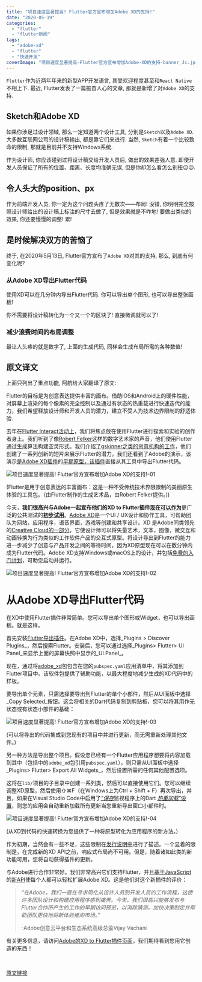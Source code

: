 ```yaml
---
title: "项目速度显著提高! Flutter官方宣布增加Adobe XD的支持!"
date: "2020-05-19"
categories: 
  - "flutter"
  - "flutter新闻"
tags: 
  - "adobe-xd"
  - "flutter"
  - "快速开发"
coverImage: "项目速度显著提高-Flutter官方宣布增加Adobe-XD的支持-banner_Jc.jpg"
---
```


`Flutter`作为近两年年来的新型APP开发语言, 其受欢迎程度甚至和`React Native`不相上下. 最近, Flutter发表了一篇振奋人心的文章, 那就是新增了对`Adobe XD`的支持.

## Sketch和Adobe XD

如果你涉足过设计领域, 那么一定知道两个设计工具, 分别是`Sketch`以及`Adobe XD`. 大多数互联网公司的设计稿输出, 都是靠它们来进行. 当然, `Sketch`有着一个比较致命的限制, 那就是目前并不支持Windows系统.

作为设计师, 你应该碰到过将设计稿交给开发人员后, 做出的效果差强人意. 即使开发人员保证了所有的位置、距离、长度均准确无误, 但是你却怎么看怎么别扭😥😥.

## 令人头大的position、px

作为前端开发人员, 你一定为这个问题头疼了无数次——布局! 没错, 你明明完全按照设计师给出的设计稿上标注的尺寸去做了, 但是效果就是不咋地! 要做出类似的效果, 你还要慢慢的调整! 累!

## 是时候解决双方的苦恼了

终于, 在2020年5月13日, Flutter官方宣布了`Adobe XD`对其的支持, 那么, 到底有何变化呢?

### 从Adobe XD导出Flutter代码

使用XD可以在几分钟内导出Flutter代码. 你可以导出单个图形, 也可以导出整张画板!

你不需要将设计稿转化为一个又一个的区块了! 直接微调就可以了!

### 减少浪费时间的布局调整

最让人头疼的就是数字了, 上面的生成代码, 同样会生成布局所需的各种数值!

## 原文译文

上面只列出了重点功能, 阿航给大家翻译了原文:

Flutter的目标是为创意表达提供丰富的画布。借助iOS和Android上的硬件性能，对屏幕上渲染的每个像素的完全控制以及通过有状态的热重载进行快速迭代的能力，我们希望释放设计师和开发人员的潜力，建立不受人为技术边界限制的舒适体验.

去年在[Flutter Interact活动上](https://www.youtube.com/watch?v=HjZxyTJzvYg&feature=emb_logo)，我们将焦点放在使用Flutter进行探索和实验的创作者身上。我们听到了像[Robert Felker](https://www.youtube.com/watch?v=DEppSs_ko48)这样的数字艺术家的声音，他们使用Flutter通过生成算法构建空灵形式。我们介绍[了gskinner之类的创意机构的工作](https://flutter.gskinner.com/)，他们创建了一系列创新的短片来展示Flutter的潜力。我们还看到了Adobe的演示，该演示[是Adobe XD插件](https://www.youtube.com/watch?v=ukLBCRBlIkk&feature=youtu.be&t=3652)的[早期原型，该插件](https://www.youtube.com/watch?v=ukLBCRBlIkk&feature=youtu.be&t=3652)直接从其工具中导出Flutter代码。

![项目速度显著提高! Flutter官方宣布增加Adobe XD的支持!-01](images/项目速度显著提高-Flutter官方宣布增加Adobe-XD的支持-01.png)

(Flutter是用于创意表达的丰富画布：这是一种不受传统技术界限限制的美丽原生体验的工具包。（由Flutter制作的生成艺术品，由Robert Felker提供。))

今天，**我们很高兴与Adobe一起宣布他们的XD to Flutter插件**[**现在可以作为**](https://adobe.com/go/xd_plugins_discover_plugin?pluginId=6eaf77ea)更广泛的公共测试的[**初步试用**](https://adobe.com/go/xd_plugins_discover_plugin?pluginId=6eaf77ea)。[Adobe XD](https://www.adobe.com/products/xd.html)是一个UI / UX设计和协作工具，可帮助团队为网站，应用程序，语音界面，游戏等创建和共享设计。XD 是Adobe同类领先的[Creative Cloud的一部分](https://www.adobe.com/creativecloud.html)，它使设计师可以将矢量艺术，文本，图像，微交互和动画转换为行为类似的工作软件产品的交互式原型。将设计导出到Flutter的能力进一步减少了创意与产品开发之间的等待时间，因为XD原型现在可以在数分钟内成为Flutter代码。Adobe XD支持Windows或macOS上的设计，并包括[免费的入门计划](https://www.adobe.com/products/xd/compare-plans.html)，可助您启动并运行。

![项目速度显著提高! Flutter官方宣布增加Adobe XD的支持!-02](images/项目速度显著提高-Flutter官方宣布增加Adobe-XD的支持-02.png)

# 从Adobe XD导出Flutter代码

在XD中使用Flutter插件非常简单。您可以导出单个图形或Widget，也可以导出画板。就是这样。

首先安装[Flutter导出插件](https://adobe.com/go/xd_plugins_discover_plugin?pluginId=6eaf77ea)。在Adobe XD中，选择_Plugins > Discover Plugins_，然后搜索Flutter。安装后，您可以通过选择_Plugins> Flutter> UI Panel_来显示上面的屏幕快照中显示的_UI Panel_。

现在，通过将[adobe\_xd](https://pub.dev/packages/adobe_xd)包包含在您的`pubspec.yaml`应用清单中，将其添加到Flutter项目中。该软件包提供了辅助功能，以最大程度地减少生成的XD代码中的样板。

要导出单个元素，只需选择要导出到Flutter的单个小部件，然后从UI面板中选择 _Copy Selected_按钮。这会将相关的Dart代码复制到剪贴板，您可以将其用作无状态或有状态小部件的基础：

![项目速度显著提高! Flutter官方宣布增加Adobe XD的支持!-03](images/项目速度显著提高-Flutter官方宣布增加Adobe-XD的支持-03.png)

(可以将导出的代码集成到您现有的项目中并进行更新，而无需重新处理其他文件。)

另一种方法是导出整个项目。假设您已经有一个Flutter应用程序想要将内容加载到其中（包括中的`adobe_xd`包引用`pubspec.yaml`），则只需从UI面板中选择_Plugins> Flutter> Export All Widgets_，然后设置所需的任何其他配置选项。

这将在`lib/`项目的子目录中创建一系列类，然后可以直接使用它们。您可以继续调整XD原型，然后使用⇧⌘F（在Windows上为Ctrl + Shift + F）再次导出，并且，如果在Visual Studio Code中启用了[_“保存_](https://dartcode.org/docs/settings/#dartpreviewhotreloadonsavewatcher)监视程序上的Dart [_热重加载”_](https://dartcode.org/docs/settings/#dartpreviewhotreloadonsavewatcher)[设置](https://dartcode.org/docs/settings/#dartpreviewhotreloadonsavewatcher)，则您的应用会自动重新加载所有更新当您重新导出窗口小部件时。

![项目速度显著提高! Flutter官方宣布增加Adobe XD的支持!-04](images/项目速度显著提高-Flutter官方宣布增加Adobe-XD的支持-04-767x1500.png)

(从XD到代码的快速转换为您提供了一种将原型转化为应用程序的新方法。)

作为初期，当然会有一些不足，这些限制在[发行说明中](https://github.com/AdobeXD/xd-to-flutter-plugin/blob/master/README.md)进行了描述。一个显着的限制是，在完成新的XD API之前，响应式布局尚不可用。但是，随着诸如此类的新功能可用，您将自动获得插件的更新。

与Adobe进行合作非常好。我们非常高兴它们支持Flutter，并且[基于JavaScript](https://adobexdplatform.com/plugin-docs/)的[新API](https://adobexdplatform.com/plugin-docs/)使每个人都可以轻松扩展Adobe XD。这是他们对这个新插件的评价：

> _“在Adobe，我们一直在寻求简化从设计人员到开发人员的工作流程，这使许多团队设计和构建应用程序感到痛苦。今天，我们很高兴能够发布与Flutter合作所产生的工作的早期访问预览，以消除猜测，加快决策制定并帮助团队更快地将新体验推向市场。”_
> 
> \-Adobe创意云平台和生态系统高级总监Vijay Vachani

有关更多信息，请访问[Adobe的XD to Flutter插件页面](https://github.com/AdobeXD/xd-to-flutter-plugin)。我们期待看到您用它创造的东西！

 

[原文链接](https://medium.com/flutter/announcing-adobe-xd-support-for-flutter-4b3dd55ff40e)
